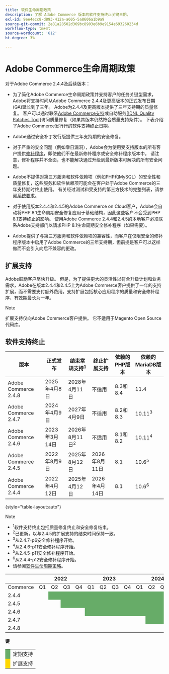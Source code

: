 ```yaml
---
title: 软件生命周期政策
description: 了解 Adobe Commerce 版本的软件支持终止关键日期。
exl-id: 9ee4ecc8-d893-412a-a605-5a8606a1b9a9
source-git-commit: 2e81a28502d369bc8903e6b9e9154e693260234d
workflow-type: tm+mt
source-wordcount: '612'
ht-degree: 3%

---
```



# Adobe Commerce生命周期政策

对于Adobe Commerce 2.4.4及后续版本：

- 为了简化Adobe Commerce生命周期政策并支持客户的任务关键型需求，Adobe将支持时间从Adobe Commerce 2.4.4及更高版本的正式发布日期(GA)延长到了三年。 Adobe为2.4.4及更高版本提供了三年支持期的质量修复。 客户可以通过联系[Adobe Commerce支持](https://experienceleague.adobe.com/en/docs/commerce-knowledge-base/kb/help-center-guide/magento-help-center-user-guide)或自助服务[[!DNL Quality Patches Tool]](https://experienceleague.adobe.com/tools/commerce-quality-patches/index.html)访问质量修复（如果其版本仍然符合质量支持条件）。 下表介绍了Adobe Commerce发行行的软件支持终止日期。

- Adobe通过安全补丁发行版提供三年支持期的安全修复。

- 对于严重的安全问题（例如零日漏洞），Adobe会为使用受支持版本的所有客户提供[修补程序](https://support.magento.com/hc/en-us/sections/360003869892-Known-issues-patches-attached-)，即使他们不在最新修补程序或安全修补程序版本中。 请注意，修补程序并不全面，也不能解决通过升级到最新版本可解决的所有安全问题。

- Adobe不提供对第三方服务和软件依赖项（例如PHP和MySQL）的安全性和质量修复，这些服务和软件依赖项可能会在客户处于Adobe Commerce的三年支持期时终止使用。 有关经过测试和受支持的第三方技术的完整列表，请参阅[系统要求](../installation/system-requirements.md)。

- 对于使用版本2.4.4和2.4.5的Adobe Commerce on Cloud客户，Adobe会自动将PHP 8.1生命周期安全修复应用于基础结构，因此这些客户不会受到PHP 8.1支持终止的影响。 使用Adobe Commerce 2.4.4和2.4.5的本地客户必须联系Adobe支持部门以请求PHP 8.1生命周期安全修补程序（如果需要）。

- Adobe提供了与第三方服务和软件依赖项的兼容性，而客户在仅限安全的修补程序版本中启用了Adobe Commerce的三年支持期，但前提是客户可以这样做而不会引入向后不兼容的更改。

## 扩展支持

Adobe鼓励客户尽快升级。 但是，为了提供更大的灵活性以符合升级计划和业务需求，Adobe在版本2.4.4和2.4.5上为Adobe Commerce客户提供了一年的支持扩展，而不需要支付额外费用。支持扩展包括核心应用程序的质量和安全修补程序，有效期最长为一年。

>[!NOTE]
>
>扩展支持仅向Adobe Commerce客户提供。 它不适用于Magento Open Source代码库。

## 软件支持终止

| 版本 | 正式发布 | 结束常规支持<sup>1</sup> | 终止扩展支持 | 依赖的PHP版本 | 依赖的MariaDB版本 |
|----------------------|----------------------|------------------------------------|-------------------------|-----------------------|---------------------------|
| Adobe Commerce 2.4.8 | 2025年4月8日 | 2028年4月11日 | 不适用 | 8.3和8.4 | 11.4 |
| Adobe Commerce 2.4.7 | 2024年4月9日 | 2027年4月9日 | 不适用 | 8.2和8.3 | 10.11<sup>3</sup> |
| Adobe Commerce 2.4.6 | 2023年3月14日 | 2026年8月11日<sup>2</sup> | 不适用 | 8.1和8.2 | 10.11<sup>4</sup> |
| Adobe Commerce 2.4.5 | 2022年8月9日 | 2025年8月12日 | 2026年8月11日 | 8.1 | 10.6<sup>5</sup> |
| Adobe Commerce 2.4.4 | 2022年4月12日 | 2025年4月12日 | 2026年4月14日 | 8.1 | 10.6<sup>6</sup> |

{style="table-layout:auto"}

>[!NOTE]
>
>- <sup>1</sup>软件支持终止包括质量修复终止和安全修复结束。
>- <sup>2</sup>已更新，以与2.4.5的扩展支持的结束时间保持一致。
>- <sup>3</sup>从2.4.7-p6安全修补程序开始。
>- <sup>4</sup>从2.4.6-p11安全修补程序开始。
>- <sup>5</sup>从2.4.5-p11安全修补程序开始。
>- <sup>6</sup>从2.4.4-p12安全修补程序开始。
>- 请参阅[软件生命周期策略](https://www.adobe.com/content/dam/cc/en/legal/terms/enterprise/pdfs/Adobe-Commerce-Software-Lifecycle-Policy.pdf)。

<table style="table-layout:auto">
<thead>
  <tr>
    <th colspan="1"></th>
    <th colspan="4">2022</th>
    <th colspan="4">2023</th>
    <th colspan="4">2024</th>
    <th colspan="4">2025</th>
    <th colspan="4">2026</th>
    <th colspan="4">2027</th>
    <th colspan="4">2028</th>
  </tr>
</thead>
<tbody>
  <tr>
    <td>Commerce</td>
    <td>Q1</td>
    <td>Q2</td>
    <td>Q3</td>
    <td>Q4</td>
    <td>Q1</td>
    <td>Q2</td>
    <td>Q3</td>
    <td>Q4</td>
    <td>Q1</td>
    <td>Q2</td>
    <td>Q3</td>
    <td>Q4</td>
    <td>Q1</td>
    <td>Q2</td>
    <td>Q3</td>
    <td>Q4</td>
    <td>Q1</td>
    <td>Q2</td>
    <td>Q3</td>
    <td>Q4</td>
    <td>Q1</td>
    <td>Q2</td>
    <td>Q3</td>
    <td>Q4</td>
    <td>Q1</td>
    <td>Q2</td>
    <td>Q3</td>
    <td>Q4</td>
  </tr>
  <tr>
    <td>2.4.4</td>
    <td></td>
    <td colspan="13" style="background-color:#67ac68;"></td>
    <td colspan="4" style="background-color:#ffd700;"></td>
    <td colspan="10"></td>
  </tr>
  <tr>
    <td>2.4.5</td>
    <td colspan="2"></td>
    <td colspan="13" style="background-color:#67ac68;"></td>
    <td colspan="4" style="background-color:#ffd700;"></td>
    <td colspan="9"></td>
  </tr>
  <tr>
    <td>2.4.6</td>
    <td colspan="4"></td>
    <td colspan="15" style="background-color:#67ac68;"></td>
    <td colspan="10"></td>
  </tr>
  <tr>
    <td>2.4.7</td>
    <td colspan="9"></td>
    <td colspan="13" style="background-color:#67ac68;"></td>
    <td colspan="6"></td>
  </tr>
  <tr>
    <td>2.4.8</td>
    <td colspan="13"></td>
    <td colspan="13" style="background-color:#67ac68;"></td>
    <td colspan="2"></td>
  </tr>
</tbody>
</table>

**键**

<table style="table-layout:auto">
 <tbody>
  <tr>
   <td style="background-color:#67ac68;"></td>
   <td>定期支持</td>
  </tr>
  <tr>
   <td style="background-color:#ffd700;"></td>
   <td>扩展支持</td>
  </tr>
 </tbody>
</table>
